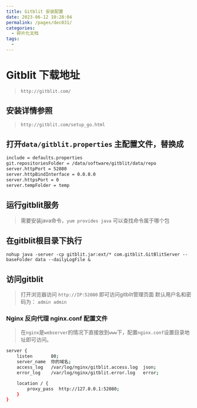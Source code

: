 ```yaml
---
title: Gitblit 安装配置
date: 2023-06-12 10:28:04
permalink: /pages/dec031/
categories:
  - 碎片化文档
tags:
  - 
---
```

# Gitblit 下载地址

> `http://gitblit.com/`

## 安装详情参照

> `http://gitblit.com/setup_go.html`

## 打开`data/gitblit.properties` 主配置文件，替换成

```bash
include = defaults.properties
git.repositoriesFolder = /data/software/gitblit/data/repo
server.httpPort = 52080
server.httpBindInterface = 0.0.0.0
server.httpsPort = 0 
server.tempFolder = temp
```

## 运行gitblit服务

> 需要安装java命令，`yum provides java`  可以查找命令属于哪个包

## 在gitblit根目录下执行

`nohup java -server -cp gitblit.jar:ext/* com.gitblit.GitBlitServer --baseFolder data --dailyLogFile &`

## 访问gitblit

> 打开浏览器访问 `http://IP:52080` 即可访问gitblit管理页面
默认用户名和密码为： `admin admin`  

### Nginx 反向代理 nginx.conf 配置文件

> 在`nginx`是`webserver`的情况下直接放到`www`下，配置`nginx.conf`设置目录地址即可访问。

```bash
server {                                                           
    listen       80;
    server_name  你的域名;
    access_log   /var/log/nginx/gitblit.access.log  json;
    error_log    /var/log/nginx/gitblit.error.log   error;

    location / {
        proxy_pass  http://127.0.0.1:52080;
    }
}
```
